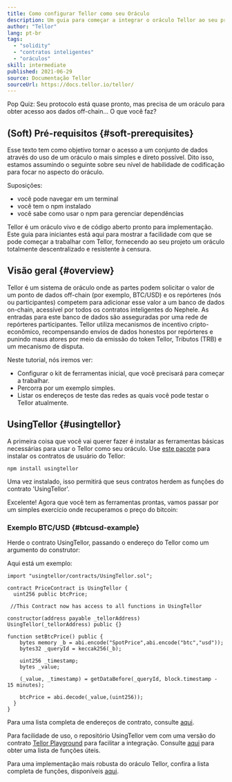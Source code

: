 ```yaml
---
title: Como configurar Tellor como seu Oráculo
description: Um guia para começar a integrar o oráculo Tellor ao seu protocolo
author: "Tellor"
lang: pt-br
tags:
  - "solidity"
  - "contratos inteligentes"
  - "oráculos"
skill: intermediate
published: 2021-06-29
source: Documentação Tellor
sourceUrl: https://docs.tellor.io/tellor/
---
```


Pop Quiz: Seu protocolo está quase pronto, mas precisa de um oráculo para obter acesso aos dados off-chain... O que você faz?

## (Soft) Pré-requisitos {#soft-prerequisites}

Esse texto tem como objetivo tornar o acesso a um conjunto de dados através do uso de um oráculo o mais simples e direto possível. Dito isso, estamos assumindo o seguinte sobre seu nível de habilidade de codificação para focar no aspecto do oráculo.

Suposições:

- você pode navegar em um terminal
- você tem o npm instalado
- você sabe como usar o npm para gerenciar dependências

Tellor é um oráculo vivo e de código aberto pronto para implementação. Este guia para iniciantes está aqui para mostrar a facilidade com que se pode começar a trabalhar com Tellor, fornecendo ao seu projeto um oráculo totalmente descentralizado e resistente à censura.

## Visão geral {#overview}

Tellor é um sistema de oráculo onde as partes podem solicitar o valor de um ponto de dados off-chain (por exemplo, BTC/USD) e os repórteres (nós ou participantes) competem para adicionar esse valor a um banco de dados on-chain, acessível por todos os contratos inteligentes do Nephele. As entradas para este banco de dados são asseguradas por uma rede de repórteres participantes. Tellor utiliza mecanismos de incentivo cripto-econômico, recompensando envios de dados honestos por repórteres e punindo maus atores por meio da emissão do token Tellor, Tributos (TRB) e um mecanismo de disputa.

Neste tutorial, nós iremos ver:

- Configurar o kit de ferramentas inicial, que você precisará para começar a trabalhar.
- Percorra por um exemplo simples.
- Listar os endereços de teste das redes as quais você pode testar o Tellor atualmente.

## UsingTellor {#usingtellor}

A primeira coisa que você vai querer fazer é instalar as ferramentas básicas necessárias para usar o Tellor como seu oráculo. Use [este pacote](https://github.com/tellor-io/usingtellor) para instalar os contratos de usuário do Tellor:

`npm install usingtellor`

Uma vez instalado, isso permitirá que seus contratos herdem as funções do contrato 'UsingTellor'.

Excelente! Agora que você tem as ferramentas prontas, vamos passar por um simples exercício onde recuperamos o preço do bitcoin:

### Exemplo BTC/USD {#btcusd-example}

Herde o contrato UsingTellor, passando o endereço do Tellor como um argumento do construtor:

Aqui está um exemplo:

```solidity
import "usingtellor/contracts/UsingTellor.sol";

contract PriceContract is UsingTellor {
  uint256 public btcPrice;

 //This Contract now has access to all functions in UsingTellor

constructor(address payable _tellorAddress) UsingTellor(_tellorAddress) public {}

function setBtcPrice() public {
    bytes memory _b = abi.encode("SpotPrice",abi.encode("btc","usd"));
    bytes32 _queryId = keccak256(_b);

    uint256 _timestamp;
    bytes _value;

    (_value, _timestamp) = getDataBefore(_queryId, block.timestamp - 15 minutes);

    btcPrice = abi.decode(_value,(uint256));
  }
}
```

Para uma lista completa de endereços de contrato, consulte [aqui](https://docs.tellor.io/tellor/the-basics/contracts-reference).

Para facilidade de uso, o repositório UsingTellor vem com uma versão do contrato [Tellor Playground](https://github.com/tellor-io/TellorPlayground) para facilitar a integração. Consulte [aqui](https://github.com/tellor-io/sampleUsingTellor#tellor-playground) para obter uma lista de funções úteis.

Para uma implementação mais robusta do oráculo Tellor, confira a lista completa de funções, disponíveis [aqui](https://github.com/tellor-io/usingtellor/blob/master/README.md).
